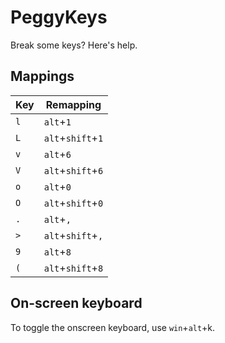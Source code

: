 # PeggyKeys
Break some keys? Here's help.

## Mappings
| Key | Remapping         |
|-----|-------------------|
| `l` | `alt`+`1`         |
| `L` | `alt`+`shift`+`1` |
| `v` | `alt`+`6`         |
| `V` | `alt`+`shift`+`6` |
| `o` | `alt`+`0`         |
| `O` | `alt`+`shift`+`0` |
| `.` | `alt`+`,`         |
| `>` | `alt`+`shift`+`,` |
| `9` | `alt`+`8`         |
| `(` | `alt`+`shift`+`8` |

## On-screen keyboard
To toggle the onscreen keyboard, use `win`+`alt`+k.
